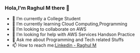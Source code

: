 ### Hola,I'm Raghul M there 👋



- 🔭 I’m currently a College Student
- 🌱 I’m currently learning Cloud Computing,Programming
- 👯 I’m looking to collaborate on AWS
- 🤔 I’m looking for help with AWS Services Handson Practice
- 💬 Ask me about Programming and Tech related Stuffs
- 📫 How to reach me:[Linkedin - Raghul M](https://www.linkedin.com/in/m-raghul)

